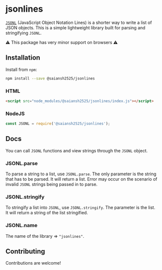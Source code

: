 # jsonlines

[`JSONL`](https://jsonlines.org/) (JavaScript Object Notation Lines) is a shorter
way to write a list of JSON objects. This is a simple lightweight library built for
parsing and stringifying `JSONL`.

:warning: This package has very minor support on browsers :warning:

## Installation

Install from `npm`:

```sh
npm install --save @saiansh2525/jsonlines
```

### HTML

```html
<script src="node_modules/@saiansh2525/jsonlines/index.js"></script>
```

### NodeJS

```javascript
const JSONL = require('@saiansh2525/jsonlines');
```

## Docs

You can call `JSONL` functions and view strings through the `JSONL` object.

### JSONL.parse

To parse a string to a list, use `JSONL.parse`.
The only parameter is the string that has to be parsed.
It will return a list.
Error may occur on the scenario of invalid `JSONL` strings being passed in to parse.

### JSONL.stringify

To stringify a list into `JSONL`, use `JSONL.stringify`. The parameter is the list.
It will return a string of the list stringified.

### JSONL.name

The name of the library => `"jsonlines"`.

## Contributing

Contributions are welcome!
